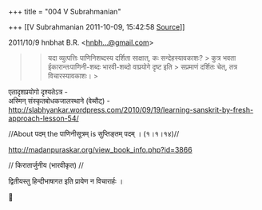 +++
title = "004 V Subrahmanian"

+++
[[V Subrahmanian	2011-10-09, 15:42:58 [Source](https://groups.google.com/g/bvparishat/c/4sKbAfisvD8)]]



  
  

2011/10/9 hnbhat B.R. \<[hnbh...@gmail.com]()\>

  

> 
> > 
> > > 
> > > > 
> > > >   
> > > > 
> > > > 
> > 
> > 
> > यदा व्युत्पत्तिः पाणिनिशब्दस्य दर्शिता साक्षात्, कः सन्देहस्यावकाशः? > कुत्र भवता ईकारान्तःपाणिनी-शब्दः भारवी-शब्दो वाप्रयोगे दृष्ट इति > सप्रमाणं दर्शितः चेत्, तत्र विचारस्यावकाशः। >
> 
> > 

  
एतादृशप्रयोगो दृश्यतेऽत्र -  
अस्मिन् संस्कृतबोधकजालस्थाने (वेब्सैट्) -  
<http://slabhyankar.wordpress.com/2010/09/19/learning-sanskrit-by-fresh-approach-lesson-54/>  
  
//About पदम् the पाणिनीसूत्रम् is सुप्तिङ्तम् पदम् । (१।१।१४)//  
  
<http://madanpuraskar.org/view_book_info.php?id=3866>  
  
// किरातार्जुनीय (भारवीकृत) //  
  
द्वितीयस्तु हिन्दीभाषागत इति प्रायेण न विचारार्हः ।



